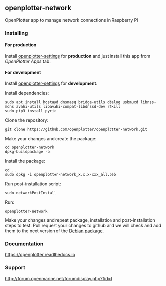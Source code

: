 ## openplotter-network

OpenPlotter app to manage network connections in Raspberry Pi

### Installing

#### For production

Install [openplotter-settings](https://github.com/openplotter/openplotter-settings) for **production** and just install this app from *OpenPlotter Apps* tab.

#### For development

Install [openplotter-settings](https://github.com/openplotter/openplotter-settings) for **development**.

Install dependencies:

```
sudo apt install hostapd dnsmasq bridge-utils dialog usbmuxd libnss-mdns avahi-utils libavahi-compat-libdnssd-dev rfkill
sudo pip3 install pyric
```

Clone the repository:

`git clone https://github.com/openplotter/openplotter-network.git`

Make your changes and create the package:

```
cd openplotter-network
dpkg-buildpackage -b
```

Install the package:

```
cd ..
sudo dpkg -i openplotter-network_x.x.x-xxx_all.deb
```

Run post-installation script:

`sudo networkPostInstall`

Run:

`openplotter-network`

Make your changes and repeat package, installation and post-installation steps to test. Pull request your changes to github and we will check and add them to the next version of the [Debian package](https://launchpad.net/~openplotter/+archive/ubuntu/openplotter).

### Documentation

https://openplotter.readthedocs.io

### Support

http://forum.openmarine.net/forumdisplay.php?fid=1